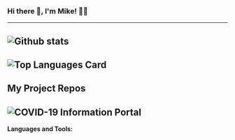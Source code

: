 ### Hi there 👋, I'm Mike! 💪🏼
---

<!--
**m-truong/m-truong** is a ✨ _special_ ✨ repository because its `README.md` (this file) appears on your GitHub profile.

Here are some ideas to get you started:

- 🔭 I’m currently working on ...
- 🌱 I’m currently learning ...
- 👯 I’m looking to collaborate on ...
- 🤔 I’m looking for help with ...
- 💬 Ask me about ...
- 📫 How to reach me: ...
- 😄 Pronouns: ...
- ⚡ Fun fact: ...
-->

![Github stats](https://github-readme-stats.vercel.app/api?username=m-truong&theme=highcontrast&show_icons=true&count_private=true)
---

![Top Languages Card](https://github-readme-stats.vercel.app/api/top-langs/?username=m-truong) 
---

## My Project Repos 
![COVID-19 Information Portal](https://github.com/m-truong/COVID19-Dashboard-Frontend)
---

**Languages and Tools:**  
 
